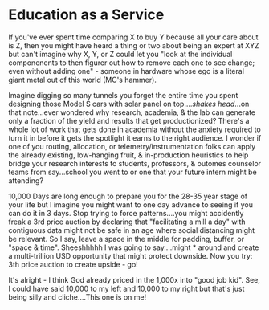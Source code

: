 # Education as a Service

If you've ever spent time comparing X to buy Y because all your care about is Z, then you might have heard a thing or two about being an expert at XYZ but can't imagine why X, Y, or Z could let you "look at the individual componenents to then figurer out how to remove each one to see change; even without adding one" - someone in hardware whose ego is a literal giant metal out of this world (MC's hammer).

Imagine digging so many tunnels you forget the entire time you spent designing those Model S cars with solar panel on top....*shakes head*...on that note...ever wondered why research, academia, & the lab can generate only a fraction of the yield and results that get productionized? There's a whole lot of work that gets done in academia without the anxiety required to turn it in before it gets the spotlight it earns to the right audience. I wonder if one of you routing, allocation, or telemetry/instrumentation folks can apply the already existing, low-hanging fruit, & in-production heuristics to help bridge your research interests to students, professors, & outomes counselor teams from say...school you went to or one that your future intern might be attending?

10,000 Days are long enough to prepare you for the 28-35 year stage of your life but I imagine you might want to one day advance to seeing if you can do it in 3 days. Stop trying to force patterns....you might accidently freak a 3rd price auction by declaring that "facilitating a mill a day" with contiguous data might not be safe in an age where social distancing might be relevant. So I say, leave a space in the middle for padding, buffer, or "space & time". Sheeshhhhh I was going to say....might * around and create a multi-trillion USD opportunity that might protect downside. Now you try: 3th price auction to create upside - go!

It's alright - I think God already priced in the 1,000x into "good job kid". See, I could have said 10,000 to my left and 10,000 to my right but that's just being silly and cliche....This one is on me!
